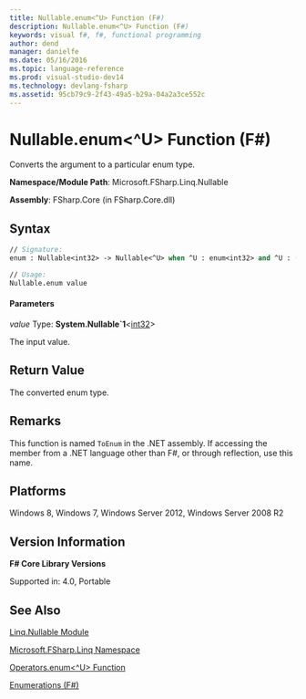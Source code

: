 ```yaml
---
title: Nullable.enum<^U> Function (F#)
description: Nullable.enum<^U> Function (F#)
keywords: visual f#, f#, functional programming
author: dend
manager: danielfe
ms.date: 05/16/2016
ms.topic: language-reference
ms.prod: visual-studio-dev14
ms.technology: devlang-fsharp
ms.assetid: 95cb79c9-2f43-49a5-b29a-04a2a3ce552c
---
```


# Nullable.enum<^U> Function (F#)

Converts the argument to a particular enum type.

**Namespace/Module Path**: Microsoft.FSharp.Linq.Nullable

**Assembly**: FSharp.Core (in FSharp.Core.dll)


## Syntax

```fsharp
// Signature:
enum : Nullable<int32> -> Nullable<^U> when ^U : enum<int32> and ^U : (new : unit ->  ^U) and ^U : struct and ^U :> ValueType

// Usage:
Nullable.enum value
```

#### Parameters
*value*
Type: **System.Nullable&#96;1**&lt;[int32](https://msdn.microsoft.com/library/6ab0ea34-03db-4874-a265-bef9c64f8eff)&gt;


The input value.

## Return Value
The converted enum type.

## Remarks
This function is named `ToEnum` in the .NET assembly. If accessing the member from a .NET language other than F#, or through reflection, use this name.

## Platforms
Windows 8, Windows 7, Windows Server 2012, Windows Server 2008 R2

## Version Information
**F# Core Library Versions**

Supported in: 4.0, Portable

## See Also
[Linq.Nullable Module](Linq.Nullable-Module-%5BFSharp%5D.md)

[Microsoft.FSharp.Linq Namespace](Microsoft.FSharp.Linq-Namespace-%5BFSharp%5D.md)

[Operators.enum&#60;^U&#62; Function](Operators.enum%5B%5EU%5D-Function-%5BFSharp%5D.md)

[Enumerations (F#)](https://msdn.microsoft.com/library/74192be5-bb8d-499d-b540-283cecd999cd)
